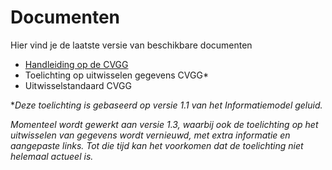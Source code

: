 # Documenten
Hier vind je de laatste versie van beschikbare documenten

- [Handleiding op de CVGG](https://www.rivm.nl/cvgg/hoofdmenu-cvgg/handleiding "Handleiding op de CVGG")
- Toelichting op uitwisselen gegevens CVGG*
- Uitwisselstandaard CVGG

**Deze toelichting is gebaseerd op versie 1.1 van het Informatiemodel geluid.*

*Momenteel wordt gewerkt aan versie 1.3, waarbij ook de toelichting op het uitwisselen van gegevens wordt vernieuwd, met extra informatie en aangepaste links. Tot die tijd kan het voorkomen dat de toelichting niet helemaal actueel is.*
